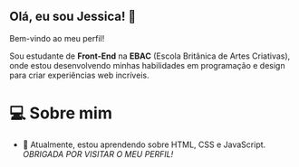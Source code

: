 ## Olá, eu sou Jessica! 👋

Bem-vindo ao meu perfil!

Sou estudante de **Front-End** na **EBAC** (Escola Britânica de Artes Criativas), onde estou desenvolvendo minhas habilidades em programação e design para criar experiências web incríveis. 

# 💻 Sobre mim

- 🔭 Atualmente, estou aprendendo sobre HTML, CSS e JavaScript.
*OBRIGADA POR VISITAR O MEU PERFIL!*
